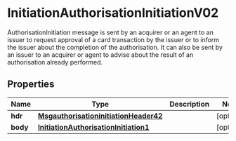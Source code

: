 

# InitiationAuthorisationInitiationV02

AuthorisationInitiation message is sent by an acquirer or an agent to an issuer to request approval of a card transaction by the issuer or to inform the issuer about the completion of the authorisation. It can also be sent by an issuer to an acquirer or agent to advise about the result of an authorisation already performed.
## Properties

Name | Type | Description | Notes
------------ | ------------- | ------------- | -------------
**hdr** | [**MsgauthorisationinitiationHeader42**](MsgauthorisationinitiationHeader42.md) |  |  [optional]
**body** | [**InitiationAuthorisationInitiation1**](InitiationAuthorisationInitiation1.md) |  |  [optional]



